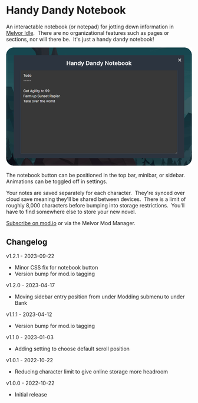 # Handy Dandy Notebook

An interactable notebook (or notepad) for jotting down information in [Melvor Idle](https://melvoridle.com/).  There are no organizational features such as pages or sections, nor will there be.  It's just a handy dandy notebook!

![Notebook Interface](assets/notebook-screenshot.png "Notebook Interface")

The notebook button can be positioned in the top bar, minibar, or sidebar.  Animations can be toggled off in settings.

Your notes are saved separately for each character.  They're synced over cloud save meaning they'll be shared between devices.  There is a limit of roughly 8,000 characters before bumping into storage restrictions.  You'll have to find somewhere else to store your new novel.

[Subscribe on mod.io](https://mod.io/g/melvoridle/m/handy-dandy-notebook) or via the Melvor Mod Manager.

## Changelog

v1.2.1 - 2023-09-22
- Minor CSS fix for notebook button
- Version bump for mod.io tagging

v1.2.0 - 2023-04-17
- Moving sidebar entry position from under Modding submenu to under Bank

v1.1.1 - 2023-04-12
- Version bump for mod.io tagging

v1.1.0 - 2023-01-03
- Adding setting to choose default scroll position

v1.0.1 - 2022-10-22
- Reducing character limit to give online storage more headroom

v1.0.0 - 2022-10-22
- Initial release
